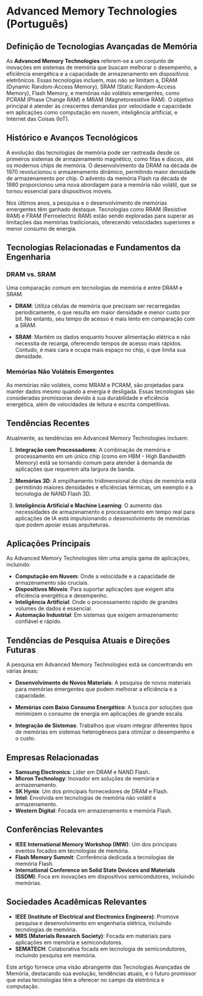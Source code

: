 # Advanced Memory Technologies (Português)

## Definição de Tecnologias Avançadas de Memória

As **Advanced Memory Technologies** referem-se a um conjunto de inovações em sistemas de memória que buscam melhorar o desempenho, a eficiência energética e a capacidade de armazenamento em dispositivos eletrônicos. Essas tecnologias incluem, mas não se limitam a, DRAM (Dynamic Random-Access Memory), SRAM (Static Random-Access Memory), Flash Memory, e memórias não voláteis emergentes, como PCRAM (Phase Change RAM) e MRAM (Magnetoresistive RAM). O objetivo principal é atender às crescentes demandas por velocidade e capacidade em aplicações como computação em nuvem, inteligência artificial, e Internet das Coisas (IoT).

## Histórico e Avanços Tecnológicos

A evolução das tecnologias de memória pode ser rastreada desde os primeiros sistemas de armazenamento magnético, como fitas e discos, até os modernos chips de memória. O desenvolvimento da DRAM na década de 1970 revolucionou o armazenamento dinâmico, permitindo maior densidade de armazenamento por chip. O advento da memória Flash na década de 1980 proporcionou uma nova abordagem para a memória não volátil, que se tornou essencial para dispositivos móveis.

Nos últimos anos, a pesquisa e o desenvolvimento de memórias emergentes têm ganhado destaque. Tecnologias como RRAM (Resistive RAM) e FRAM (Ferroelectric RAM) estão sendo exploradas para superar as limitações das memórias tradicionais, oferecendo velocidades superiores e menor consumo de energia.

## Tecnologias Relacionadas e Fundamentos da Engenharia

### DRAM vs. SRAM

Uma comparação comum em tecnologias de memória é entre DRAM e SRAM. 

- **DRAM**: Utiliza células de memória que precisam ser recarregadas periodicamente, o que resulta em maior densidade e menor custo por bit. No entanto, seu tempo de acesso é mais lento em comparação com a SRAM.
  
- **SRAM**: Mantém os dados enquanto houver alimentação elétrica e não necessita de recarga, oferecendo tempos de acesso mais rápidos. Contudo, é mais cara e ocupa mais espaço no chip, o que limita sua densidade.

### Memórias Não Voláteis Emergentes

As memórias não voláteis, como MRAM e PCRAM, são projetadas para manter dados mesmo quando a energia é desligada. Essas tecnologias são consideradas promissoras devido à sua durabilidade e eficiência energética, além de velocidades de leitura e escrita competitivas.

## Tendências Recentes

Atualmente, as tendências em Advanced Memory Technologies incluem:

1. **Integração com Processadores**: A combinação de memória e processamento em um único chip (como em HBM - High Bandwidth Memory) está se tornando comum para atender à demanda de aplicações que requerem alta largura de banda.
  
2. **Memórias 3D**: A empilhamento tridimensional de chips de memória está permitindo maiores densidades e eficiências térmicas, um exemplo é a tecnologia de NAND Flash 3D.

3. **Inteligência Artificial e Machine Learning**: O aumento das necessidades de armazenamento e processamento em tempo real para aplicações de IA está impulsionando o desenvolvimento de memórias que podem apoiar essas arquiteturas.

## Aplicações Principais

As Advanced Memory Technologies têm uma ampla gama de aplicações, incluindo:

- **Computação em Nuvem**: Onde a velocidade e a capacidade de armazenamento são cruciais.
- **Dispositivos Móveis**: Para suportar aplicações que exigem alta eficiência energética e desempenho.
- **Inteligência Artificial**: Onde o processamento rápido de grandes volumes de dados é essencial.
- **Automação Industrial**: Em sistemas que exigem armazenamento confiável e rápido.

## Tendências de Pesquisa Atuais e Direções Futuras

A pesquisa em Advanced Memory Technologies está se concentrando em várias áreas:

- **Desenvolvimento de Novos Materiais**: A pesquisa de novos materiais para memórias emergentes que podem melhorar a eficiência e a capacidade.
  
- **Memórias com Baixo Consumo Energético**: A busca por soluções que minimizem o consumo de energia em aplicações de grande escala.

- **Integração de Sistemas**: Trabalhos que visam integrar diferentes tipos de memórias em sistemas heterogêneos para otimizar o desempenho e o custo.

## Empresas Relacionadas

- **Samsung Electronics**: Líder em DRAM e NAND Flash.
- **Micron Technology**: Inovador em soluções de memória e armazenamento.
- **SK Hynix**: Um dos principais fornecedores de DRAM e Flash.
- **Intel**: Envolvida em tecnologias de memória não volátil e armazenamento.
- **Western Digital**: Focada em armazenamento e memória Flash.

## Conferências Relevantes

- **IEEE International Memory Workshop (IMW)**: Um dos principais eventos focados em tecnologias de memória.
- **Flash Memory Summit**: Conferência dedicada a tecnologias de memória Flash.
- **International Conference on Solid State Devices and Materials (SSDM)**: Foca em inovações em dispositivos semicondutores, incluindo memórias.

## Sociedades Acadêmicas Relevantes

- **IEEE (Institute of Electrical and Electronics Engineers)**: Promove pesquisa e desenvolvimento em engenharia elétrica, incluindo tecnologias de memória.
- **MRS (Materials Research Society)**: Focada em materiais para aplicações em memória e semicondutores.
- **SEMATECH**: Colaborativa focada em tecnologia de semicondutores, incluindo pesquisa em memória.

Este artigo fornece uma visão abrangente das Tecnologias Avançadas de Memória, destacando sua evolução, tendências atuais, e o futuro promissor que estas tecnologias têm a oferecer no campo da eletrônica e computação.